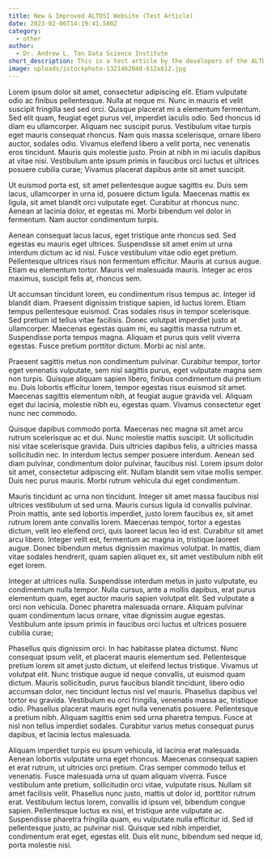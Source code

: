 ```yaml
---
title: New & Improved ALTDSI Website (Test Article)
date: 2023-02-06T14:19:41.580Z
category:
  - other
author:
  - Dr. Andrew L. Tan Data Science Institute
short_description: T﻿his is a test article by the developers of the ALTDSI website.
image: uploads/istockphoto-1321462048-612x612.jpg
---
```

Lorem ipsum dolor sit amet, consectetur adipiscing elit. Etiam vulputate odio ac finibus pellentesque. Nulla at neque mi. Nunc in mauris et velit suscipit fringilla sed sed orci. Quisque placerat mi a elementum fermentum. Sed elit quam, feugiat eget purus vel, imperdiet iaculis odio. Sed rhoncus id diam eu ullamcorper. Aliquam nec suscipit purus. Vestibulum vitae turpis eget mauris consequat rhoncus. Nam quis massa scelerisque, ornare libero auctor, sodales odio. Vivamus eleifend libero a velit porta, nec venenatis eros tincidunt. Mauris quis molestie justo. Proin at nibh in mi iaculis dapibus at vitae nisi. Vestibulum ante ipsum primis in faucibus orci luctus et ultrices posuere cubilia curae; Vivamus placerat dapibus ante sit amet suscipit.

Ut euismod porta est, sit amet pellentesque augue sagittis eu. Duis sem lacus, ullamcorper in urna id, posuere dictum ligula. Maecenas mattis ex ligula, sit amet blandit orci vulputate eget. Curabitur at rhoncus nunc. Aenean at lacinia dolor, et egestas mi. Morbi bibendum vel dolor in fermentum. Nam auctor condimentum turpis.

Aenean consequat lacus lacus, eget tristique ante rhoncus sed. Sed egestas eu mauris eget ultrices. Suspendisse sit amet enim ut urna interdum dictum ac id nisl. Fusce vestibulum vitae odio eget pretium. Pellentesque ultrices risus non fermentum efficitur. Mauris at cursus augue. Etiam eu elementum tortor. Mauris vel malesuada mauris. Integer ac eros maximus, suscipit felis at, rhoncus sem.

Ut accumsan tincidunt lorem, eu condimentum risus tempus ac. Integer id blandit diam. Praesent dignissim tristique sapien, id luctus lorem. Etiam tempus pellentesque euismod. Cras sodales risus in tempor scelerisque. Sed pretium id tellus vitae facilisis. Donec volutpat imperdiet justo at ullamcorper. Maecenas egestas quam mi, eu sagittis massa rutrum et. Suspendisse porta tempus magna. Aliquam et purus quis velit viverra egestas. Fusce pretium porttitor dictum. Morbi ac nisl ante.

Praesent sagittis metus non condimentum pulvinar. Curabitur tempor, tortor eget venenatis vulputate, sem nisl sagittis purus, eget vulputate magna sem non turpis. Quisque aliquam sapien libero, finibus condimentum dui pretium eu. Duis lobortis efficitur lorem, tempor egestas risus euismod sit amet. Maecenas sagittis elementum nibh, at feugiat augue gravida vel. Aliquam eget dui lacinia, molestie nibh eu, egestas quam. Vivamus consectetur eget nunc nec commodo.

Quisque dapibus commodo porta. Maecenas nec magna sit amet arcu rutrum scelerisque ac et dui. Nunc molestie mattis suscipit. Ut sollicitudin nisi vitae scelerisque gravida. Duis ultricies dapibus felis, a ultricies massa sollicitudin nec. In interdum lectus semper posuere interdum. Aenean sed diam pulvinar, condimentum dolor pulvinar, faucibus nisl. Lorem ipsum dolor sit amet, consectetur adipiscing elit. Nullam blandit sem vitae mollis semper. Duis nec purus mauris. Morbi rutrum vehicula dui eget condimentum.

Mauris tincidunt ac urna non tincidunt. Integer sit amet massa faucibus nisl ultrices vestibulum ut sed urna. Mauris cursus ligula id convallis pulvinar. Proin mattis, ante sed lobortis imperdiet, justo lorem faucibus ex, sit amet rutrum lorem ante convallis lorem. Maecenas tempor, tortor a egestas dictum, velit leo eleifend orci, quis laoreet lacus leo id est. Curabitur sit amet arcu libero. Integer velit est, fermentum ac magna in, tristique laoreet augue. Donec bibendum metus dignissim maximus volutpat. In mattis, diam vitae sodales hendrerit, quam sapien aliquet ex, sit amet vestibulum nibh elit eget lorem.

Integer at ultrices nulla. Suspendisse interdum metus in justo vulputate, eu condimentum nulla tempor. Nulla cursus, ante a mollis dapibus, erat purus elementum quam, eget auctor mauris sapien volutpat elit. Sed vulputate a orci non vehicula. Donec pharetra malesuada ornare. Aliquam pulvinar quam condimentum lacus ornare, vitae dignissim augue egestas. Vestibulum ante ipsum primis in faucibus orci luctus et ultrices posuere cubilia curae;

Phasellus quis dignissim orci. In hac habitasse platea dictumst. Nunc consequat ipsum velit, et placerat mauris elementum sed. Pellentesque pretium lorem sit amet justo dictum, ut eleifend lectus tristique. Vivamus ut volutpat elit. Nunc tristique augue id neque convallis, ut euismod quam dictum. Mauris sollicitudin, purus faucibus blandit tincidunt, libero odio accumsan dolor, nec tincidunt lectus nisl vel mauris. Phasellus dapibus vel tortor eu gravida. Vestibulum eu orci fringilla, venenatis massa ac, tristique odio. Phasellus placerat mauris eget nulla venenatis posuere. Pellentesque a pretium nibh. Aliquam sagittis enim sed urna pharetra tempus. Fusce at nisl non tellus imperdiet sodales. Curabitur varius metus consequat purus dapibus, et lacinia lectus malesuada.

Aliquam imperdiet turpis eu ipsum vehicula, id lacinia erat malesuada. Aenean lobortis vulputate urna eget rhoncus. Maecenas consequat sapien et erat rutrum, ut ultricies orci pretium. Cras semper commodo tellus et venenatis. Fusce malesuada urna ut quam aliquam viverra. Fusce vestibulum ante pretium, sollicitudin orci vitae, vulputate risus. Nullam sit amet facilisis velit. Phasellus nunc justo, mattis ut dolor id, porttitor rutrum erat. Vestibulum lectus lorem, convallis id ipsum vel, bibendum congue sapien. Pellentesque luctus ex nisi, et tristique ante vulputate ac. Suspendisse pharetra fringilla quam, eu vulputate nulla efficitur id. Sed id pellentesque justo, ac pulvinar nisl. Quisque sed nibh imperdiet, condimentum erat eget, egestas elit. Duis elit nunc, bibendum sed neque id, porta molestie nisi.